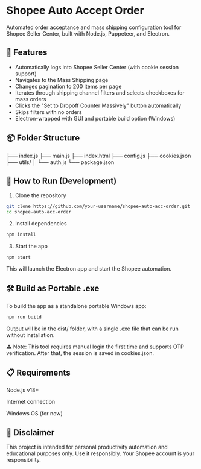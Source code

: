 # Shopee Auto Accept Order

Automated order acceptance and mass shipping configuration tool for Shopee Seller Center, built with Node.js, Puppeteer, and Electron.

## 🔧 Features

- Automatically logs into Shopee Seller Center (with cookie session support)
- Navigates to the Mass Shipping page
- Changes pagination to 200 items per page
- Iterates through shipping channel filters and selects checkboxes for mass orders
- Clicks the "Set to Dropoff Counter Massively" button automatically
- Skips filters with no orders
- Electron-wrapped with GUI and portable build option (Windows)

## 📦 Folder Structure

├── index.js 
├── main.js
├── index.html 
├── config.js 
├── cookies.json 
├── utils/
│ └── auth.js 
└── package.json


## 🚀 How to Run (Development)

1. Clone the repository

```bash
git clone https://github.com/your-username/shopee-auto-acc-order.git
cd shopee-auto-acc-order 
```

2. Install dependencies

```bash
npm install
```


3. Start the app

```bash
npm start
```

This will launch the Electron app and start the Shopee automation.

## 🛠 Build as Portable .exe
To build the app as a standalone portable Windows app:

```bash
npm run build
```
Output will be in the dist/ folder, with a single .exe file that can be run without installation.

⚠️ Note: This tool requires manual login the first time and supports OTP verification. After that, the session is saved in cookies.json.

## 📋 Requirements
Node.js v18+

Internet connection

Windows OS (for now)

## 📎 Disclaimer
This project is intended for personal productivity automation and educational purposes only. Use it responsibly. Your Shopee account is your responsibility.
